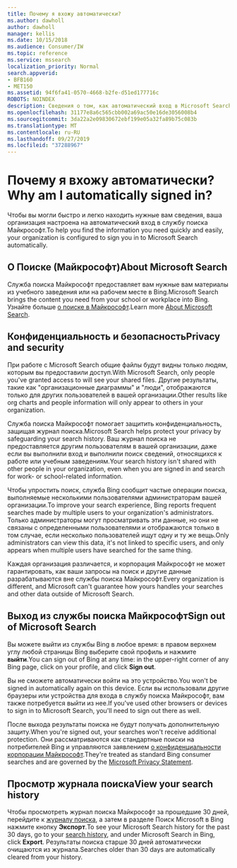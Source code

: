 ```yaml
---
title: Почему я вхожу автоматически?
ms.author: dawholl
author: dawholl
manager: kellis
ms.date: 10/15/2018
ms.audience: Consumer/IW
ms.topic: reference
ms.service: mssearch
localization_priority: Normal
search.appverid:
- BFB160
- MET150
ms.assetid: 94f6fa41-0570-4668-b2fe-d51ed177716c
ROBOTS: NOINDEX
description: Сведения о том, как автоматический вход в Microsoft Search поможет быстро и легко находить результаты работы
ms.openlocfilehash: 31177e8a6c565cbb002a69ac50e16de3056008b4
ms.sourcegitcommit: 3da22a2e09830672ebf199e05a32fa89b75c083b
ms.translationtype: MT
ms.contentlocale: ru-RU
ms.lasthandoff: 09/27/2019
ms.locfileid: "37288967"
---
```

# <a name="why-am-i-automatically-signed-in"></a><span data-ttu-id="e1051-103">Почему я вхожу автоматически?</span><span class="sxs-lookup"><span data-stu-id="e1051-103">Why am I automatically signed in?</span></span>

<span data-ttu-id="e1051-104">Чтобы вы могли быстро и легко находить нужные вам сведения, ваша организация настроена на автоматический вход в службу поиска Майкрософт.</span><span class="sxs-lookup"><span data-stu-id="e1051-104">To help you find the information you need quickly and easily, your organization is configured to sign you in to Microsoft Search automatically.</span></span>
  
## <a name="about-microsoft-search"></a><span data-ttu-id="e1051-105">О Поиске (Майкрософт)</span><span class="sxs-lookup"><span data-stu-id="e1051-105">About Microsoft Search</span></span>

<span data-ttu-id="e1051-106">Служба поиска Майкрософт предоставляет вам нужные вам материалы из учебного заведения или на рабочем месте в Bing.</span><span class="sxs-lookup"><span data-stu-id="e1051-106">Microsoft Search brings the content you need from your school or workplace into Bing.</span></span> <span data-ttu-id="e1051-107">Узнайте больше [о поиске в Майкрософт](about-microsoft-search.md).</span><span class="sxs-lookup"><span data-stu-id="e1051-107">Learn more [About Microsoft Search](about-microsoft-search.md).</span></span>
  
## <a name="privacy-and-security"></a><span data-ttu-id="e1051-108">Конфиденциальность и безопасность</span><span class="sxs-lookup"><span data-stu-id="e1051-108">Privacy and security</span></span>

<span data-ttu-id="e1051-109">При работе с Microsoft Search общие файлы будут видны только людям, которым вы предоставили доступ.</span><span class="sxs-lookup"><span data-stu-id="e1051-109">With Microsoft Search, only people you've granted access to will see your shared files.</span></span> <span data-ttu-id="e1051-110">Другие результаты, такие как "организационные диаграммы" и "люди", отображаются только для других пользователей в вашей организации.</span><span class="sxs-lookup"><span data-stu-id="e1051-110">Other results like org charts and people information will only appear to others in your organization.</span></span>
  
<span data-ttu-id="e1051-111">Служба поиска Майкрософт помогает защитить конфиденциальность, защищая журнал поиска.</span><span class="sxs-lookup"><span data-stu-id="e1051-111">Microsoft Search helps protect your privacy by safeguarding your search history.</span></span> <span data-ttu-id="e1051-112">Ваш журнал поиска не предоставляется другим пользователям в вашей организации, даже если вы выполнили вход и выполнили поиск сведений, относящихся к работе или учебным заведениям.</span><span class="sxs-lookup"><span data-stu-id="e1051-112">Your search history isn't shared with other people in your organization, even when you are signed in and search for work- or school-related information.</span></span>
  
<span data-ttu-id="e1051-113">Чтобы упростить поиск, служба Bing сообщит частые операции поиска, выполняемые несколькими пользователями администраторам вашей организации.</span><span class="sxs-lookup"><span data-stu-id="e1051-113">To improve your search experience, Bing reports frequent searches made by multiple users to your organization's administrators.</span></span> <span data-ttu-id="e1051-114">Только администраторы могут просматривать эти данные, но они не связаны с определенными пользователями и отображаются только в том случае, если несколько пользователей ищут одну и ту же вещь.</span><span class="sxs-lookup"><span data-stu-id="e1051-114">Only administrators can view this data, it's not linked to specific users, and only appears when multiple users have searched for the same thing.</span></span>
  
<span data-ttu-id="e1051-115">Каждая организация различается, и корпорация Майкрософт не может гарантировать, как ваши запросы на поиск и другие данные разрабатываются вне службы поиска Майкрософт.</span><span class="sxs-lookup"><span data-stu-id="e1051-115">Every organization is different, and Microsoft can't guarantee how yours handles your searches and other data outside of Microsoft Search.</span></span>
  
## <a name="sign-out-of-microsoft-search"></a><span data-ttu-id="e1051-116">Выход из службы поиска Майкрософт</span><span class="sxs-lookup"><span data-stu-id="e1051-116">Sign out of Microsoft Search</span></span>

<span data-ttu-id="e1051-117">Вы можете выйти из службы Bing в любое время: в правом верхнем углу любой страницы Bing выберите свой профиль и нажмите **выйти**.</span><span class="sxs-lookup"><span data-stu-id="e1051-117">You can sign out of Bing at any time: in the upper-right corner of any Bing page, click on your profile, and click **Sign out**.</span></span>
  
<span data-ttu-id="e1051-118">Вы не сможете автоматически войти на это устройство.</span><span class="sxs-lookup"><span data-stu-id="e1051-118">You won't be signed in automatically again on this device.</span></span> <span data-ttu-id="e1051-119">Если вы использовали другие браузеры или устройства для входа в службу поиска Майкрософт, вам также потребуется выйти из нее.</span><span class="sxs-lookup"><span data-stu-id="e1051-119">If you've used other browsers or devices to sign in to Microsoft Search, you'll need to sign out there as well.</span></span> 
  
<span data-ttu-id="e1051-120">После выхода результаты поиска не будут получать дополнительную защиту.</span><span class="sxs-lookup"><span data-stu-id="e1051-120">When you're signed out, your searches won't receive additional protection.</span></span> <span data-ttu-id="e1051-121">Они рассматриваются как стандартные поиски на потребителей Bing и управляются заявлением [о конфиденциальности корпорации Майкрософт](https://privacy.microsoft.com/privacystatement).</span><span class="sxs-lookup"><span data-stu-id="e1051-121">They're treated as standard Bing consumer searches and are governed by the [Microsoft Privacy Statement](https://privacy.microsoft.com/privacystatement).</span></span>
  
## <a name="view-your-search-history"></a><span data-ttu-id="e1051-122">Просмотр журнала поиска</span><span class="sxs-lookup"><span data-stu-id="e1051-122">View your search history</span></span>

<span data-ttu-id="e1051-123">Чтобы просмотреть журнал поиска Майкрософт за прошедшие 30 дней, перейдите к [журналу поиска](https://ssl.bing.com/profile/history), а затем в разделе Поиск Microsoft в Bing нажмите кнопку **Экспорт**.</span><span class="sxs-lookup"><span data-stu-id="e1051-123">To see your Microsoft Search history for the past 30 days, go to your [search history](https://ssl.bing.com/profile/history), and under Microsoft Search in Bing, click **Export**.</span></span> <span data-ttu-id="e1051-124">Результаты поиска старше 30 дней автоматически очищаются из журнала.</span><span class="sxs-lookup"><span data-stu-id="e1051-124">Searches older than 30 days are automatically cleared from your history.</span></span>

  


